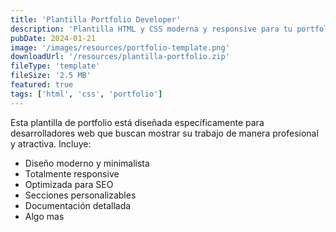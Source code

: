 ```yaml
---
title: 'Plantilla Portfolio Developer'
description: 'Plantilla HTML y CSS moderna y responsive para tu portfolio profesional. Incluye secciones para proyectos, habilidades y contacto.'
pubDate: 2024-01-21
image: '/images/resources/portfolio-template.png'
downloadUrl: '/resources/plantilla-portfolio.zip'
fileType: 'template'
fileSize: '2.5 MB'
featured: true
tags: ['html', 'css', 'portfolio']
---
```


Esta plantilla de portfolio está diseñada específicamente para desarrolladores web que buscan mostrar su trabajo de manera profesional y atractiva. Incluye:

- Diseño moderno y minimalista
- Totalmente responsive
- Optimizada para SEO
- Secciones personalizables
- Documentación detallada
- Algo mas
